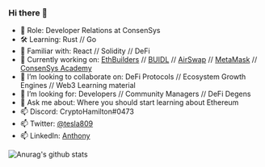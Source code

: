### Hi there 👋

<!--
**tesla809/tesla809** is a ✨ _special_ ✨ repository because its `README.md` (this file) appears on your GitHub profile.
-->
- 🔭  Role: Developer Relations at ConsenSys
- 🛠  Learning: Rust // Go
- 🤹‍ Familiar with: React // Solidity // DeFi 
- 🎯  Currently working on: [EthBuilders](https://www.meetup.com/ethbuilders/) // [BUIDL](https://www.meetup.com/pro/BUIDL/) // [AirSwap](https://github.com/airswap) // [MetaMask](https://metamask.io/) // [ConsenSys Academy](https://learn.consensys.net/index)
- 🏓  I’m looking to collaborate on: DeFi Protocols // Ecosystem Growth Engines // Web3 Learning material 
- 🔮  I’m looking for: Developers // Community Managers // DeFi Degens
- 💬  Ask me about: Where you should start learning about Ethereum
- 📫  Discord: CryptoHamilton#0473
- 📫  Twitter: [@tesla809](https://twitter.com/tesla809)
- 📫  LinkedIn: [Anthony](https://www.linkedin.com/in/anthonyalbertorio/)

![Anurag's github stats](https://github-readme-stats.vercel.app/api?username=tesla809&show_icons=true&theme=tokyonight)

